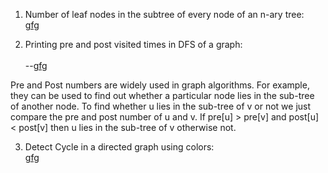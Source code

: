 1. Number of leaf nodes in the subtree of every node of an n-ary tree:<br>
<a href="https://www.geeksforgeeks.org/number-of-leaf-nodes-in-the-subtree-of-every-node-of-an-n-ary-tree/">gfg</a>

2. Printing pre and post visited times in DFS of a graph:<br>  
--<a href="https://www.geeksforgeeks.org/printing-pre-and-post-visited-times-in-dfs-of-a-graph/">gfg</a>
<p>Pre and Post numbers are widely used in graph algorithms. For example, they can be used to find out whether a particular node lies in the sub-tree of another node.
To find whether u lies in the sub-tree of v or not we just compare the pre and post number of u and v. If pre[u] > pre[v] and post[u] < post[v] then u lies in the sub-tree of v otherwise not.<p>
  
3. Detect Cycle in a directed graph using colors:<br>
<a href="https://www.geeksforgeeks.org/detect-cycle-direct-graph-using-colors/">gfg</a>
